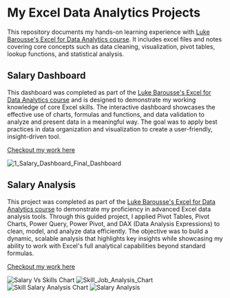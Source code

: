 # My Excel Data Analytics Projects

This repository documents my hands-on learning experience with [Luke Barousse's Excel for Data Analytics course](https://www.lukebarousse.com/excel). It includes excel files and notes covering core concepts such as data cleaning, visualization, pivot tables, lookup functions, and statistical analysis.

## Salary Dashboard
This dashboard was completed as part of the [Luke Barousse's Excel for Data Analytics course](https://www.lukebarousse.com/excel) and is designed to demonstrate my working knowledge of core Excel skills. The interactive dashboard showcases the effective use of charts, formulas and functions, and data validation to analyze and present data in a meaningful way. The goal was to apply best practices in data organization and visualization to create a user-friendly, insight-driven tool.

[Checkout my work here](Project_1-Dashboard)

![1_Salary_Dashboard_Final_Dashboard](https://github.com/user-attachments/assets/1e36cff8-9e24-4c67-a0ab-6610148c01ac)

## Salary Analysis
This project was completed as part of the [Luke Barousse's Excel for Data Analytics course](https://www.lukebarousse.com/excel) to demonstrate my proficiency in advanced Excel data analysis tools. Through this guided project, I applied Pivot Tables, Pivot Charts, Power Query, Power Pivot, and DAX (Data Analysis Expressions) to clean, model, and analyze data efficiently. The objective was to build a dynamic, scalable analysis that highlights key insights while showcasing my ability to work with Excel's full analytical capabilities beyond standard formulas.


[Checkout my work here](Project_2-Analysis)  

![Salary Vs Skills Chart](https://github.com/user-attachments/assets/36329f15-648d-4fda-a312-1849cb0476ab) 
![Skill_Job_Analysis_Chart](https://github.com/user-attachments/assets/aca65a4e-4d19-473f-910f-bca851d906ed) 
![Skill Salary Analysis Chart](https://github.com/user-attachments/assets/f3b7e286-7f15-4f16-b0ee-2623a08b2c21) 
![Salary Analysis](https://github.com/user-attachments/assets/43bd6399-5bf2-4959-982f-d0d8f4a11ac6) 
